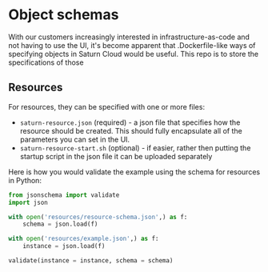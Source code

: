 # Object schemas

With our customers increasingly interested in infrastructure-as-code and not having to use the UI, it's become apparent that
.Dockerfile-like ways of specifying objects in Saturn Cloud would be useful. This repo is to store the specifications of those

## Resources

For resources, they can be specified with one or more files:

* `saturn-resource.json` (required) - a json file that specifies how the resource should be created. This should fully encapsulate all of the parameters you can set in the UI.
* `saturn-resource-start.sh` (optional) - if easier, rather then putting the startup script in the json file it can be uploaded separately

Here is how you would validate the example using the schema for resources in Python:

```python
from jsonschema import validate
import json

with open('resources/resource-schema.json',) as f:
    schema = json.load(f)

with open('resources/example.json',) as f:
    instance = json.load(f)

validate(instance = instance, schema = schema)
```
